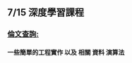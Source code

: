 ## 7/15 深度學習課程
### [倫文查詢:](https://arxiv.org/search/?query=ANN&searchtype=all&source=header)
####  一些簡單的工程實作 以及 相關 資料 演算法
